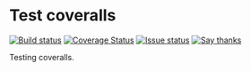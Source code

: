 Test coveralls
==============

  [![Build status][travis-ci-badge]][travis-ci]
  [![Coverage Status][coveralls-badge]][coveralls]
  [![Issue status][gh-issues-badge]][gh-issues]
  [![Say thanks][saythanks-badge]][saythanks-to]

Testing coveralls.

[coveralls-badge]: https://coveralls.io/repos/github/dptole/test-coveralls/badge.svg?branch=master
[coveralls]: https://coveralls.io/github/dptole/test-coveralls?branch=master
[travis-ci]: https://circleci.com/gh/dptole/fakeimg
[travis-ci-badge]: https://img.shields.io/travis/dptole/test-coveralls.svg
[circle-ci-badge]: https://img.shields.io/circleci/project/dptole/fakeimg.svg
[gh-issues]: https://github.com/dptole/test-coveralls/issues
[gh-issues-badge]: https://img.shields.io/github/issues-raw/dptole/test-coveralls.svg
[saythanks-badge]: https://img.shields.io/badge/say%20thanks-%E3%83%84-44cc11.svg
[saythanks-to]: https://saythanks.io/to/dptole
